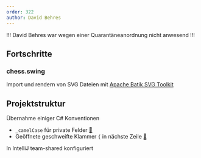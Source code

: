 ```yaml
---
order: 322
author: David Behres
---
```


!!!
David Behres war wegen einer Quarantäneanordnung nicht anwesend
!!!

## Fortschritte

### chess.swing
Import und rendern von SVG Dateien mit [Apache Batik SVG Toolkit](https://xmlgraphics.apache.org/batik/)

## Projektstruktur
Übernahme einiger C# Konventionen
* `_camelCase` für private Felder  [:link:](https://docs.microsoft.com/en-us/dotnet/csharp/fundamentals/coding-style/coding-conventions#camel-casse)
* Geöffnete geschweifte Klammer `{` in nächste Zeile [:link:](https://docs.microsoft.com/en-us/dotnet/csharp/fundamentals/coding-style/coding-conventions#layout-conventions) 

In IntelliJ team-shared konfiguriert